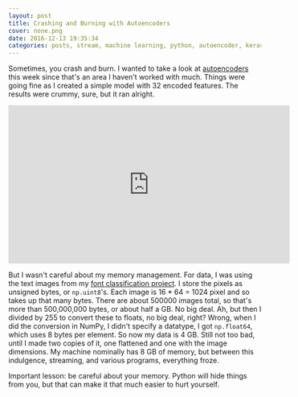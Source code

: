 ```yaml
---
layout: post
title: Crashing and Burning with Autoencoders
cover: none.png
date: 2016-12-13 19:35:34 
categories: posts, stream, machine learning, python, autoencoder, keras
---
```


Sometimes, you crash and burn.  I wanted to take a look at [autoencoders](https://blog.keras.io/building-autoencoders-in-keras.html) this week since that's an area I haven't worked with much.  Things were going fine as I created a simple model with 32 encoded features.  The results were crummy, sure, but it ran alright.

<iframe width="560" height="315" src="https://www.youtube.com/embed/pIrKP4DyH-Q" frameborder="0"> </iframe>

But I wasn't careful about my memory management.  For data, I was using the text images from my [font classification project](https://www.youtube.com/playlist?list=PLFxrZqbLojdIUIAoWuquwlDMkVkJefL0e).  I store the pixels as unsigned bytes, or `np.uint8`'s.  Each image is 16 * 64 = 1024 pixel and so takes up that many bytes.  There are about 500000 images total, so that's more than 500,000,000 bytes, or about half a GB.  No big deal.  Ah, but then I divided by 255 to convert these to floats, no big deal, right?  Wrong, when I did the conversion in NumPy, I didn't specify a datatype, I got `np.float64`, which uses 8 bytes per element.  So now my data is 4 GB.  Still not too bad, until I made two copies of it, one flattened and one with the image dimensions.  My machine nominally has 8 GB of memory, but between this indulgence, streaming, and various programs, everything froze.

Important lesson: be careful about your memory.  Python will hide things from you, but that can make it that much easier to hurt yourself.

